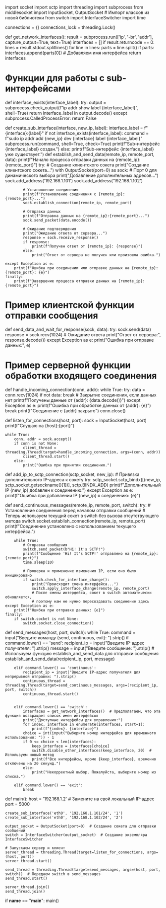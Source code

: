 import socket
import sctp
import threading
import subprocess
from middlesocket import InputSocket, OutputSocket  # Импорт классов из новой библиотеки
from switch import InterfaceSwitcher
import time


connections = {}
connections_lock = threading.Lock()

def get_network_interfaces():
    result = subprocess.run(['ip', '-br', 'addr'], capture_output=True, text=True)
    interfaces = []
    if result.returncode == 0:
        lines = result.stdout.splitlines()
        for line in lines:
            parts = line.split()
            if parts:
                interfaces.append(parts[0])  # Добавляем имя интерфейса
    return interfaces

# Функции для работы с sub-интерфейсами
def interface_exists(interface_label):
    try:
        output = subprocess.check_output(f"ip addr show label {interface_label}", shell=True)
        return interface_label in output.decode()
    except subprocess.CalledProcessError:
        return False

def create_sub_interface(interface, new_ip, label):
    interface_label = f"{interface}:{label}"
    if not interface_exists(interface_label):
        command = f"sudo ip addr add {new_ip} dev {interface} label {interface_label}"
        subprocess.run(command, shell=True, check=True)
        print(f"Sub-интерфейс {interface_label} создан.")
    else:
        print(f"Sub-интерфейс {interface_label} уже существует.")
def establish_and_send_data(remote_ip, remote_port, data):
    print(f"Начало процесса отправки данных на {remote_ip}:{remote_port}")
    try:
        # Создание клиентского сокета
        print("Создание клиентского сокета...")
        with OutputSocket(port=0) as sock:  # Порт 0 для динамического выбора
            print("Добавление дополнительных адресов...")
            sock.add_address('192.168.1.101')
            sock.add_address('192.168.1.102')

            # Установление соединения
            print(f"Установление соединения с {remote_ip}:{remote_port}...")
            sock.establish_connection(remote_ip, remote_port)

            # Отправка данных
            print(f"Отправка данных на {remote_ip}:{remote_port}...")
            sock.send_packet(data.encode())

            # Ожидание подтверждения
            print("Ожидание ответа от сервера...")
            response = sock.receive_response()
            if response:
                print(f"Получен ответ от {remote_ip}: {response}")
            else:
                print("Ответ от сервера не получен или произошла ошибка.")

    except Exception as e:
        print(f"Ошибка при соединении или отправке данных на {remote_ip}:{remote_port}: {e}")
    finally:
        print(f"Завершение процесса отправки данных на {remote_ip}:{remote_port}")


# Пример клиентской функции отправки сообщения
def send_data_and_wait_for_response(sock, data):
    try:
        sock.send(data)
        response = sock.recv(1024)  # Ожидание ответа
        print("Ответ от сервера:", response.decode())
    except Exception as e:
        print("Ошибка при отправке данных:", e)

# Пример серверной функции обработки входящего соединения
def handle_incoming_connection(conn, addr):
    while True:
        try:
            data = conn.recv(1024)
            if not data:
                break  # Закрытие соединения, если данных нет
            print(f"Получены данные от {addr}: {data.decode()}")
        except Exception as e:
            print(f"Ошибка при обработке данных от {addr}: {e}")
            break
    print(f"Соединение с {addr} закрыто")
    conn.close()



def listen_for_connections(host, port):
    sock = InputSocket(host, port)
    print(f"Слушаю на {host}:{port}")

    while True:
        conn, addr = sock.accept()
        if conn is not None:
            client_thread = threading.Thread(target=handle_incoming_connection, args=(conn, addr))
            client_thread.start()
        else:
            print("Ошибка при принятии соединения.")


def add_ip_to_sctp_connection(sctp_socket, new_ip):
    # Привязка дополнительного IP-адреса к сокету
    try:
        sctp_socket.sctp_bindx([(new_ip, sctp_socket.getsockname()[1])], sctp.BINDX_ADD)
        print(f"Дополнительный IP {new_ip} добавлен к соединению.")
    except Exception as e:
        print(f"Ошибка при добавлении IP {new_ip} к соединению: {e}")

def send_continuous_messages(remote_ip, remote_port, switch):
    try:
        # Установление соединения перед началом отправки сообщений
        # Теперь используем текущий сокет в switch без вызова отсутствующего метода
        switch.socket.establish_connection(remote_ip, remote_port)
        print(f"Соединение установлено с использованием текущего интерфейса.")

        while True:
            # Отправка сообщения
            switch.send_packet(b"Hi! It's SCTP!")
            print(f"Сообщение 'Hi! It's SCTP!' отправлено на {remote_ip}:{remote_port}")
            time.sleep(10)

            # Проверка и применение изменения IP, если оно было инициировано
            if switch.check_for_interface_change():
                print("Происходит смена интерфейса...")
                switch.apply_interface_change(remote_ip, remote_port)
                # После смены интерфейса, сокет в switch автоматически обновляется,
                # поэтому нам не нужно пересоздавать соединение здесь
    except Exception as e:
        print(f"Ошибка при отправке данных: {e}")
    finally:
        if switch.socket is not None:
            switch.socket.close_connection()



def send_messages(host, port, switch):
    while True:
        command = input("Введите команду (send, continuous, exit): ").strip()
        if command.lower() == 'send':
            recipient_ip = input("Введите IP-адрес получателя: ").strip()
            message = input("Введите сообщение: ").strip()
            # Используем функцию establish_and_send_data для отправки сообщения
            establish_and_send_data(recipient_ip, port, message)


        elif command.lower() == 'continuous':
            recipient_ip = input("Введите IP-адрес получателя для непрерывной отправки: ").strip()
            continuous_thread = threading.Thread(target=send_continuous_messages, args=(recipient_ip, port, switch))
            continuous_thread.start()


        elif command.lower() == 'switch':
            interfaces = get_network_interfaces()  # Предполагаем, что эта функция возвращает список имен интерфейсов
            print("Доступные интерфейсы для управления:")
            for index, interface in enumerate(interfaces, start=1):
                print(f"{index}. {interface}")
            choice = int(input("Выберите номер интерфейса для временного использования: ")) - 1
            if 0 <= choice < len(interfaces):
                keep_interface = interfaces[choice]
                switch.disable_other_interfaces(keep_interface, 20)  # Используем новый метод
                print(f"Все интерфейсы, кроме {keep_interface}, временно отключены на 20 секунд.")
            else:
                print("Некорректный выбор. Пожалуйста, выберите номер из списка.")

        elif command.lower() == 'exit':
            break



def main():
    host = '192.168.1.2'  # Замените на свой локальный IP-адрес
    port = 5000

    create_sub_interface('eth0', '192.168.1.101/24', '1')
    create_sub_interface('eth0', '192.168.1.102/24', '2')

    output_socket = OutputSocket(port=0)  # Создание сокета для отправки сообщений
    switch = InterfaceSwitcher(output_socket)  # Создание экземпляра InterfaceSwitcher

    # Запускаем сервер и клиент
    server_thread = threading.Thread(target=listen_for_connections, args=(host, port))
    server_thread.start()

    send_thread = threading.Thread(target=send_messages, args=(host, port, switch))  # Передаем switch в send_messages
    send_thread.start()

    server_thread.join()
    send_thread.join()


if __name__ == "__main__":
    main()
